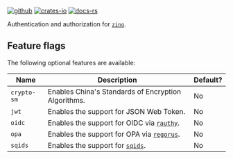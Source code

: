 [![github]](https://github.com/zino-rs/zino)
[![crates-io]](https://crates.io/crates/zino-auth)
[![docs-rs]](https://docs.rs/zino-auth)

[github]: https://img.shields.io/badge/github-8da0cb?labelColor=555555&logo=github
[crates-io]: https://img.shields.io/badge/crates.io-fc8d62?labelColor=555555&logo=rust
[docs-rs]: https://img.shields.io/badge/docs.rs-66c2a5?labelColor=555555&logo=docs.rs

Authentication and authorization for [`zino`].

[`zino`]: https://github.com/zino-rs/zino

## Feature flags

The following optional features are available:

| Name                 | Description                                            | Default? |
|----------------------|--------------------------------------------------------|----------|
| `crypto-sm`          | Enables China's Standards of Encryption Algorithms.    | No       |
| `jwt`                | Enables the support for JSON Web Token.                | No       |
| `oidc`               | Enables the support for OIDC via [`rauthy`].           | No       |
| `opa`                | Enables the support for OPA via [`regorus`].           | No       |
| `sqids`              | Enables the support for [`sqids`].                     | No       |

[`rauthy`]: https://crates.io/crates/rauthy-client
[`regorus`]: https://crates.io/crates/regorus
[`sqids`]: https://crates.io/crates/sqids

